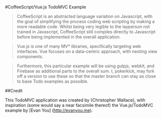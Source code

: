 #CoffeeScript/Vue.js TodoMVC Example

>CoffeeScript is an abstracted language variation on Javascript, with the goal of simplifying the process coding web scripting by making a more readable code. 
>Whilst being very legible to the layperson not trained in Javascript, CoffeeScript still compiles directly to Javascript before being implemented in the overall application.

>Vue.js is one of many MV* libraries, specifically targeting web interfaces.
Vue focuses on a data-centric approach, with nesting view components.

>Furthermore, this particular example will be using gulpjs, webkit, and Firebase as additional parts to the overall sum. I, pokerkick, may fork off a version to use these so that the master branch can stay as close to base Todo examples as possible.

##Credit

This TodoMVC application was created by {Christopher Wallace},
with inspiration (some would say a near facsimile thereof) the Vue.js/TodoMVC example by [Evan You] (http://evanyou.me).